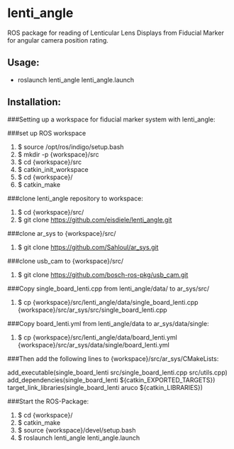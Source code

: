 lenti_angle
===========

ROS package for reading of Lenticular Lens Displays from Fiducial Marker for angular camera position rating.

## Usage:
- roslaunch lenti_angle lenti_angle.launch

## Installation:
###Setting up a workspace for fiducial marker system with lenti_angle:

###set up ROS workspace
1. $ source /opt/ros/indigo/setup.bash
2. $ mkdir -p {workspace}/src
3. $ cd {workspace}/src
4. $ catkin_init_workspace
5. $ cd {workspace}/
6. $ catkin_make

###clone lenti_angle repository to workspace: 
1. $ cd {workspace}/src/
2. $ git clone https://github.com/eisdiele/lenti_angle.git

###clone ar_sys to {workspace}/src/
1. $ git clone https://github.com/Sahloul/ar_sys.git

###clone usb_cam to {workspace}/src/
1. $ git clone https://github.com/bosch-ros-pkg/usb_cam.git

###Copy single_board_lenti.cpp from lenti_angle/data/ to ar_sys/src/
1. $ cp {workspace}/src/lenti_angle/data/single_board_lenti.cpp {workspace}/src/ar_sys/src/single_board_lenti.cpp

###Copy board_lenti.yml from lenti_angle/data to ar_sys/data/single:
1. $ cp {workspace}/src/lenti_angle/data/board_lenti.yml {workspace}/src/ar_sys/data/single/board_lenti.yml


###Then add the following lines to {workspace}/src/ar_sys/CMakeLists:

add_executable(single_board_lenti src/single_board_lenti.cpp
	src/utils.cpp)
add_dependencies(single_board_lenti ${catkin_EXPORTED_TARGETS})
target_link_libraries(single_board_lenti aruco ${catkin_LIBRARIES})


###Start the ROS-Package:
1. $ cd {workspace}/
2. $ catkin_make
3. $ source {workspace}/devel/setup.bash
4. $ roslaunch lenti_angle lenti_angle.launch
